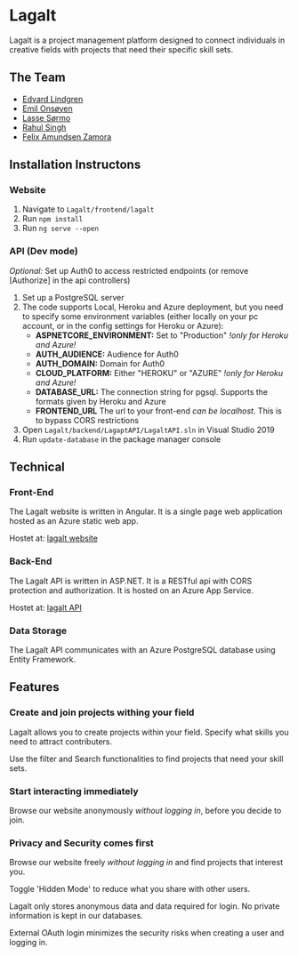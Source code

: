 # Lagalt

Lagalt is a project management platform designed to connect individuals in creative fields with projects that need their specific skill sets.

## The Team

- [Edvard Lindgren](https://github.com/Edlix)
- [Emil Onsøyen](https://github.com/emilons)
- [Lasse Sørmo](https://github.com/lassoer)
- [Rahul Singh](https://github.com/singh1999)
- [Felix Amundsen Zamora](https://github.com/zamFe)

## Installation Instructons

### Website
1. Navigate to `Lagalt/frontend/lagalt`
2. Run `npm install`
3. Run `ng serve --open`

### API (Dev mode)

*Optional:* Set up Auth0 to access restricted endpoints (or remove \[Authorize] in the api controllers)
1. Set up a PostgreSQL server
2. The code supports Local, Heroku and Azure deployment, but you need to specify some environment variables (either locally on your pc account, or in the config settings for Heroku or Azure):
    * **ASPNETCORE_ENVIRONMENT:** Set to "Production" *!only for Heroku and Azure!*
    * **AUTH_AUDIENCE:** Audience for Auth0
    * **AUTH_DOMAIN:** Domain for Auth0
    * **CLOUD_PLATFORM:** Either "HEROKU" or "AZURE" *!only for Heroku and Azure!*
    * **DATABASE_URL:** The connection string for pgsql. Supports the formats given by Heroku and Azure
    * **FRONTEND_URL** The url to your front-end *can be localhost*. This is to bypass CORS restrictions
4. Open `Lagalt/backend/LagaptAPI/LagaltAPI.sln` in Visual Studio 2019
5. Run `update-database` in the package manager console

## Technical

### Front-End

The Lagalt website is written in Angular.
It is a single page web application hosted as an Azure static web app.

Hostet at: [lagalt website](https://orange-tree-0b9310403.azurestaticapps.net)

### Back-End

The Lagalt API is written in ASP.NET.
It is a RESTful api with CORS protection and authorization.
It is hosted on an Azure App Service.

Hostet at: [lagalt API](https://lagalt-api-f.azurewebsites.net)

### Data Storage

The Lagalt API communicates with an Azure PostgreSQL database using Entity Framework.

## Features

### Create and join projects withing your field

Lagalt allows you to create projects within your field. Specify what skills you need to attract contributers.

Use the filter and Search functionalities to find projects that need your skill sets.

### Start interacting immediately 

Browse our website anonymously *without logging in*, before you decide to join. 

### Privacy and Security comes first

Browse our website freely *without logging in* and find projects that interest you.

Toggle 'Hidden Mode' to reduce what you share with other users.

Lagalt only stores anonymous data and data required for login. No private information is kept in our databases.

External OAuth login minimizes the security risks when creating a user and logging in.
